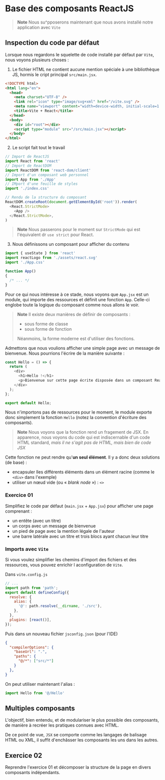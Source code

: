 # Base des composants ReactJS

> **Note** Nous su^pposerons maintenant que nous avons installé notre application avec `Vite`

## Inspection du code par défaut

Lorsque nous regardons le squelette de code installé par défaut par `Vite`, nous voyons plusieurs choses :

1. Le fichier HTML ne contient aucune mention spéciale à une bibliothèque JS, hormis le cript principal `src/main.jsx`.

```html
<!DOCTYPE html>
<html lang="en">
  <head>
    <meta charset="UTF-8" />
    <link rel="icon" type="image/svg+xml" href="/vite.svg" />
    <meta name="viewport" content="width=device-width, initial-scale=1.0" />
    <title>Vite + React</title>
  </head>
  <body>
    <div id="root"></div>
    <script type="module" src="/src/main.jsx"></script>
  </body>
</html>
```

2. Le script fait tout le travail

```js
// Import de ReactJS
import React from 'react'
// Import de ReactDOM
import ReactDOM from 'react-dom/client'
// Import d'un composant web personnel
import App from './App'
// IMport d'une feuille de styles
import './index.css'

// Rendu de la structure du composant
ReactDOM.createRoot(document.getElementById('root')).render(
  <React.StrictMode>
    <App />
  </React.StrictMode>,
)
```

> **Note** Nous passerons pour le moment sur `StrictMode` qui est l'équivalent dr `use strict` pour React.

3. Nous définissons un composant pour afficher du contenu

```js
import { useState } from 'react'
import reactLogo from './assets/react.svg'
import './App.css'

function App()
{
  /* ... */
}
```
Pour ce qui nous intéresse à ce stade, nous voyons que `App.jsx` est un module, qui importe des ressources et définit une fonction `App`. Celle-ci englobe toute la logique du composant comme nous allons le voir.

> **Note** Il existe deux manières de définir de composants :
> - sous forme de classe
> - sous forme de fonction
>
> Néanmoins, la forme moderne est d'utiliser des fonctions.

Admettons que nous voulions afficher une simple page avec un message de bienvenue. Nous pourrions l'écrire de la manière suivante :
```js
const Hello = () => {
  return (
    <div>
      <h1>Hello !</h1>
      <p>Bienvenue sur cette page écrite disposée dans un composant React</p>
    </div>
  );
};

export default Hello;
```

Nous n'importons pas de ressources pour le moment, le module exporte donc simplement la fonction `Hello` (notez la convention d'écriture des composants).

> **Note** Nous voyons que la fonction rend un fragement de JSX. En apparence, nous voyons du code qui est indiscernable d'un code HTML standard, _mais il ne s'agit pas de HTML, mais bien de code JSX_

 Cette fonction ne peut rendre qu'**un seul élément**. Il y a donc deux solutions (de base) :
 - encapsuler lles différents éléments dans un élément racine (comme le `<div>` dans l'exemple)
 - utiliser un nœud vide (ou « _blank node_ ») : `<>`

### Exercice 01

Simplifiez le code par défaut (`main.jsx` + `App.jsx`) pour afficher une page comprenant :
- un entête (avec un titre)
- un corps avec un message de bienvenue
- un pied de page avec la mention légale de l'auteur
- une barre latérale avec un titre et trois blocs ayant chacun leur titre

### Imports avec `Vite`

Si vous voulez simplifier les chemins d'import des fichiers et des ressources, vous pouvez enrichir l aconfiguration de `Vite`.

Dans `vite.config.js`
```js
// ...
import path from 'path';
export default defineConfig({
  resolve: {
    alias: {
      '@': path.resolve(__dirname, './src'),
    },
  },
  plugins: [react()],
});
```
Puis dans un nouveau fichier `jsconfig.json`  (pour l'IDE)
```json
{
  "compilerOptions": {
    "baseUrl": ".",
    "paths": {
      "@/*": ["src/*"]
    }
  },
}
```
On peut utiliser maintenant l'alias :
```js
import Hello from '@/Hello'
```

## Multiples composants

L'objectif, bien entendu, et de modulariser le plus possible des composants, de manière à recréer les pratiques connues avec HTML.

De ce point de vue, `JSX` se comporte comme les langages de balisage HTML ou XML, il suffit d'enchâsser les composants les uns dans les autres.

## Exercice 02

Reprendre l'exercice 01 et décomposer la structure de la page en divers composants indépendants.
